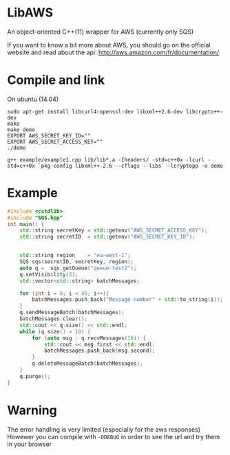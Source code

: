 LibAWS
=======

An object-oriented C++(11) wrapper for AWS (currently only SQS)

If you want to know a bit more about AWS, you should go on the official website and read about the api: http://aws.amazon.com/fr/documentation/

Compile and link
================

On ubuntu (14.04)
```
sudo apt-get install libcurl4-openssl-dev libxml++2.6-dev libcrypto++-dev
make
make demo
EXPORT AWS_SECRET_KEY_ID=""
EXPORT AWS_SECRET_ACCESS_KEY=""
./demo
```

```
g++ example/example1.cpp lib/lib*.a -Iheaders/ -std=c++0x -lcurl -std=c++0x `pkg-config libxml++-2.6 --cflags --libs` -lcryptopp -o demo
```

Example
=======

`````c++
#include <cstdlib>
#include "SQS.hpp"
int main() {
    std::string secretKey = std::getenv("AWS_SECRET_ACCESS_KEY");
    std::string secretID  = std::getenv("AWS_SECRET_KEY_ID");


    std::string region    = "eu-west-1";
    SQS sqs(secretID, secretKey, region);
    auto q =  sqs.getQueue("queue-test2");
    q.setVisibility(5);
    std::vector<std::string> batchMessages;

    for (int i = 0; i < 45; i++){
        batchMessages.push_back("Message number" + std::to_string(i));
    }
    q.sendMessageBatch(batchMessages);
    batchMessages.clear();
    std::cout << q.size() << std::endl;
    while (q.size() > 10) {
        for (auto msg : q.recvMessages(10)) {
            std::cout << msg.first << std::endl;
            batchMessages.push_back(msg.second);
        }
        q.deleteMessageBatch(batchMessages);
    }
    q.purge();
}
`````

Warning
=======
The error handling is very limited (especially for the aws responses)
Howewer you can compile with `-DDEBUG` in order to see the url and try them in your browser